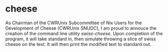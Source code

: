 # cheese

As Chairman of the CWRUnix Subcommittee of Nix Users for the Development of
Cheese (CWRUnix SNUDC), I am proud to annouce the creation of the command line
utility *swiss-cheese*. Upon completion of the program, it will take standard
in, then simulate throwing a slice of swiss cheese on the text. It will then
print the modified text to standard out.
